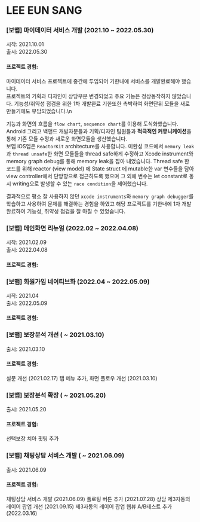 # LEE EUN SANG

### [보맵] 마이데이터 서비스 개발 (2021.10 ~ 2022.05.30)
시작: 2021.10.01\
출시: 2022.05.30
#### 프로젝트 경험:
마이데이터 서비스 프로젝트에 중간에 투입되어 기한내에 서비스를 개발완료해야 했습니다.\
프로젝트의 기획과 디자인이 상당부분 변경되었고 주요 기능은 정상동작하지 않았습니다.
기능성/취약성 점검을 위한 1차 개발완료 기한또한 촉박하여 화면단위 모듈을 새로만들기에도 부담되었습니다.\n

기능과 화면의 흐름을 `flow chart`, `sequence chart`를 이용해 도식화했습니다.
Android 그리고 백앤드 개발자분들과 기획/디자인 팀원들과 **적극적인 커뮤니케이션**을 통해 기존 모듈 수정과 새로운 화면모듈을 생산했습니다.\
보맵 iOS앱은 `ReactorKit` architecture를 사용합니다.
미완성 코드에서 `memory leak`과 `thread unsafe`한 화면 모듈들을 thread safe하게 수정하고 Xcode instrument와 
memory graph debug를 통해 memory leak을 잡아 내었습니다.
Thread safe 한 코드를 위해 reactor (view model) 에 State struct 에 mutable한 var 변수들을 담아 
view controller에서 단방향으로 접근하도록 했으며 그 외에 변수는 let constant로 동시 writing으로 발생할 수 있는 
`race condition`을 제어했습니다.

결과적으로 평소 잘 사용하지 않던 `xcode instruments`와 `memory graph debugger`를 학습하고 사용하여 문제를 해결하는 경험을 하였고 
해당 프로젝트를 기한내에 1차 개발 완료하여 기능성, 취약성 점검을 잘 마칠 수 있었습니다.

### [보맵] 메인화면 리뉴얼 (2022.02 ~ 2022.04.08)
시작: 2021.02.09\
출시: 2022.04.08
#### 프로젝트 경험:

### [보맵] 회원가입 네이티브화 (2022.04 ~ 2022.05.09)
시작: 2021.04\
출시: 2022.05.09
#### 프로젝트 경험:

### [보맵] 보장분석 개선 ( ~ 2021.03.10)
출시: 2021.03.10
#### 프로젝트 경험:
설문 개선 (2021.02.17)
탭 메뉴 추가, 화면 플로우 개선 (2021.03.10)

### [보맵] 보장분석 확장 ( ~ 2021.05.20)
출시: 2021.05.20
#### 프로젝트 경험:
선택보장 치아 핏팅 추가

### [보맵] 채팅상담 서비스 개발 ( ~ 2021.06.09)
출시: 2021.06.09
#### 프로젝트 경험:
채팅상담 서비스 개발 (2021.06.09)
플로팅 버튼 추가 (2021.07.28)
상담 제3자동의 레이어 팝업 개선 (2021.09.15)
제3자동의 레이어 팝업 웹뷰 A/B테스트 추가 (2022.03.16)
